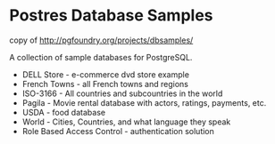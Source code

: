 # Postres Database Samples

copy of http://pgfoundry.org/projects/dbsamples/

A collection of sample databases for PostgreSQL.

* DELL Store - e-commerce dvd store example
* French Towns - all French towns and regions
* ISO-3166 - All countries and subcountries in the world
* Pagila - Movie rental database with actors, ratings, payments, etc.
* USDA - food database
* World - Cities, Countries, and what language they speak
* Role Based Access Control - authentication solution
